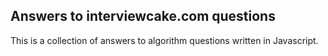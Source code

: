 ## Answers to interviewcake.com questions

This is a collection of answers to algorithm questions written in Javascript.
